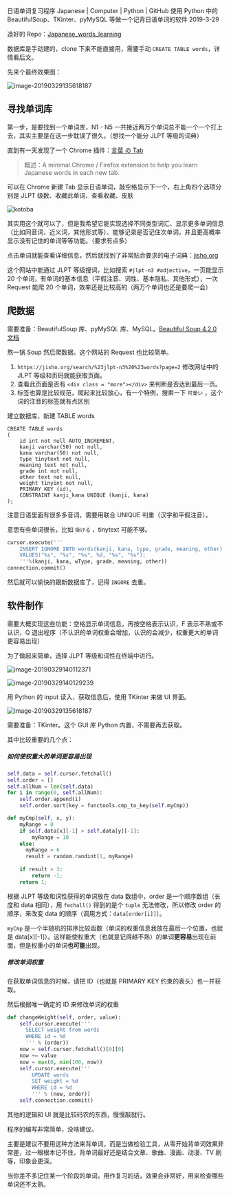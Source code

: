 日语单词复习程序
Japanese | Computer | Python | GitHub
使用 Python 中的 BeautifulSoup、TKinter、pyMySQL 等做一个记背日语单词的软件
2019-3-29

造好的 Repo：[Japanese_words_learning](https://github.com/Mittsuyama/Japanese_words_learning)

数据库是手动建的，clone 下来不能直接用，需要手动 `CREATE TABLE words`，详情看后文。

先来个最终效果图：

![image-20190329135618187](../img/image-20190329135618187.png)

## 寻找单词库

第一步，是要找到一个单词库，N1 - N5 一共接近两万个单词总不能一个一个打上去，其实主要是在这一步耽误了很久。（想找一个能分 JLPT 等级的词典）

直到有一天发现了一个 Chrome 插件：[言葉 の Tab](https://chrome.google.com/webstore/detail/%E8%A8%80%E8%91%89-%E3%81%AE-tab/lacmiiahoideajihiclkhmdkikkbjcnb)

> 概述：A minimal Chrome / Firefox extension to help you learn Japanese words in each new tab.

可以在 Chrome 新建 Tab 显示日语单词，敲空格显示下一个，右上角四个选项分别是 JLPT 级数、收藏此单词、查看收藏、皮肤

![kotoba](../img/jpapp/kotoba.jpg)

其实用这个就可以了，但是我希望它能实现选择不同类型词汇、显示更多单词信息（比如同音词，近义词，其他形式等）、能够记录是否记住次单词，并且更高概率显示没有记住的单词等等功能。（要求有点多）

点击单词就能查看详细信息，然后就找到了非常贴合要求的电子词典：[jisho.org](https://jisho.org/)

这个网站中能通过 JLPT 等级搜词，比如搜索 `#jlpt-n3 #adjective`，一页能显示 20 个单词，有单词的基本信息（平假注音、词性、基本隐私、其他形式），一次 Request 能爬 20 个单词，效率还是比较高的（两万个单词也还是要爬一会）

## 爬数据

需要准备：BeautifulSoup 库、pyMySQL 库、MySQL。[Beautiful Soup 4.2.0 文档](https://www.crummy.com/software/BeautifulSoup/bs4/doc/index.zh.html)

熬一锅 Soup 然后爬数据。这个网站的 Request 也比较简单。

1. `https://jisho.org/search/%23jlpt-n3%20%23words?page=2` 修改网址中的 JLPT 等级和页码就能获取页面。
2. 查看此页面是否有 `<div class = "more"></div>` 来判断是否达到最后一页。
3. 标签也算是比较规范，爬起来比较放心，有一个特例，搜索一下 `可愛い` ，这个词的注音的标签就有点区别

建立数据库，新建 TABLE words

```mysql
CREATE TABLE words
(
    id int not null AUTO_INCREMENT,
  	kanji varchar(50) not null,
  	kana varchar(50) not null,
  	type tinytext not null,
  	meaning text not null,
  	grade int not null,
  	other text not null,
  	weight tinyint not null,
  	PRIMARY KEY (id),
  	CONSTRAINT kanji_kana UNIQUE (kanji, kana)
);
```

注意日语里面有很多多音词，需要用联合 UNIQUE 判重（汉字和平假注音）。

意思有些单词很长，比如 `掛ける` ，tinytext 可能不够。

```python
cursor.execute('''
    INSERT IGNORE INTO words(kanji, kana, type, grade, meaning, other)
    VALUES("%s", "%s", "%s", %d, "%s", "%s");
    '''%(kanji, kana, wType, grade, meaning, other))
connection.commit()
```

然后就可以愉快的跟新数据库了，记得 `INGORE` 去重。

## 软件制作

需要大概实现这些功能：空格显示单词信息，再按空格表示认识，F 表示不熟或不认识，Q 退出程序（不认识的单词权重会增加，认识的会减少，权重更大的单词更容易出现）

为了做起来简单，选择 JLPT 等级和词性在终端中进行。

![image-20190329140112371](../img/jpapp/image-20190329140112371.png)

![image-20190329140129239](../img/jpapp/image-20190329140129239.png)

用 Python 的 input 读入，获取信息后，使用 TKinter 来做 UI 界面。

![image-20190329135618187](../img/jpapp/image-20190329135618187.png)

需要准备：TKinter。这个 GUI 库 Python 内置，不需要再去获取。

其中比较重要的几个点：

##### 如何使权重大的单词更容易出现

```python
self.data = self.cursor.fetchall()
self.order = []
self.allNum = len(self.data)
for i in range(0, self.allNum):
    self.order.append(i)
  	self.order.sort(key = functools.cmp_to_key(self.myCmp))

def myCmp(self, x, y):
  	myRange = 0
  	if self.data[x][-1] > self.data[y][-1]:
    	myRange = 10
    else:
      myRange = 6
      result = random.randint(1, myRange)
    
    if result > 3:
        return -1;
    return 1;
```

根据 JLPT 等级和词性获得的单词放在 data 数组中，order 是一个顺序数组（长度和 data 相同），用 `fechall()`  得到的是个 `tuple` 无法修改，所以修改 order 的顺序，来改变 data 的顺序（调用方式：`data[order[i]]`）。



`myCmp` 是一个半随机的排序比较函数（单词的权重信息我放在最后一个位置，也就是 data[x][-1]）。这样能使权重大（也就是记得越不熟）的单词**更容易**出现在前面，但是权重小的单词**也可能**出现。

##### 修改单词权重

在获取单词信息的时候，请把 ID（也就是 PRIMARY KEY 约束的表头）也一并获取。

然后根据唯一确定的 ID 来修改单词的权重

```python
def changeWeight(self, order, value):
    self.cursor.execute('''
      SELECT weight from words
      WHERE id = %d
      ''' % (order))
  	now = self.cursor.fetchall()[0][0]
  	now += value
  	now = max(0, min(100, now))
  	self.cursor.execute('''
  		UPDATE words
  		SET weight = %d
  		WHERE id = %d
  		''' % (now, order))
  	self.connection.commit()
```

其他的逻辑和 UI 就是比较码农的东西，慢慢敲就行。



程序的编写非常简单，没啥建议。

主要是建议不要用这种方法来背单词，而是当做检验工具，从零开始背单词效果非常差，过一眼根本记不住，背单词最好还是结合文章、歌曲、漫画、动漫、TV 剧等，印象会更深。

当你差不多记住某一个阶段的单词，用作复习的话，效果会非常好，用来检查哪些单词还不太熟。


